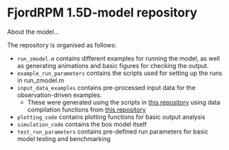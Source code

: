 # FjordRPM 1.5D-model repository


About the model...


The repository is organised as follows:

- `run_zmodel.m` contains different examples for running the model, as well as generating animations and basic figures for  checking the output.
- `example_run_parameters` contains the scripts used for setting up the runs in run_zmodel.m
- `input_data_examples` contains pre-processed input data for the observation-driven examples. 
    - These were generated using the scripts in [this repository](https://github.com/fjord-mix/model-runs) using data compilation functions from [this repository](https://github.com/fjord-mix/data-collation)
- `plotting_code` contains plotting functions for basic output analysis
- `simulation_code` contains the box model itself
- `test_run_parameters` contains pre-defined run parameters for basic model testing and benchmarking
